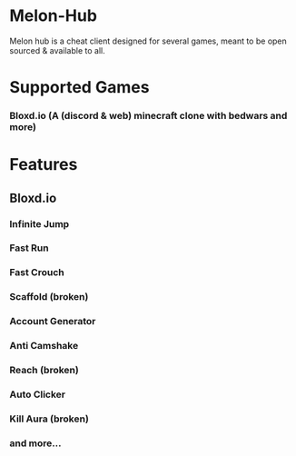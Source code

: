# Melon-Hub
Melon hub is a cheat client designed for several games, meant to be open sourced & available to all.

# Supported Games
### Bloxd.io (A (discord & web) minecraft clone with bedwars and more)

# Features
## Bloxd.io
### Infinite Jump
### Fast Run
### Fast Crouch
### Scaffold (broken)
### Account Generator
### Anti Camshake
### Reach (broken)
### Auto Clicker
### Kill Aura (broken)
### and more...
